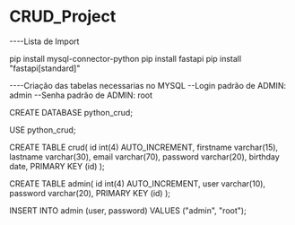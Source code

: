 # CRUD_Project

----Lista de Import

pip install mysql-connector-python
pip install fastapi
pip install "fastapi[standard]"

----Criação das tabelas necessarias no MYSQL
--Login padrão de ADMIN: admin
--Senha padrão de ADMIN: root

CREATE DATABASE python_crud;

USE python_crud;

CREATE TABLE crud(
id int(4) AUTO_INCREMENT,
firstname varchar(15),
lastname varchar(30),
email varchar(70),
password varchar(20),
birthday date,
PRIMARY KEY (id)
);

CREATE TABLE admin(
id int(4) AUTO_INCREMENT,
user varchar(10),
password varchar(20),
PRIMARY KEY (id)
);

INSERT INTO admin (user, password) VALUES ("admin", "root");